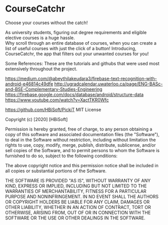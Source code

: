 # CourseCatchr
Choose your courses without the catch!

As university students, figuring out degree requirements and eligible elective courses is a huge hassle.  
Why scroll through an entire database of courses, when you can create a list of useful courses with just the click of a button! 
Introducing, CourseCatchr, the app that filters out your unwanted courses for you!


Some References:
These are the tutorials and githubs that were used most extensively throughout the project.

https://medium.com/@abeythilakeudara3/firebase-text-recognition-with-android-e46814c49dfe
http://ugradcalendar.uwaterloo.ca/page/ENG-BASc-and-BSE-Complementary-Studies-Engineering
https://firebase.google.com/docs/database/android/structure-data
https://www.youtube.com/watch?v=XactTKR0Wfc

https://github.com/HBiSoft/PickiT 
MIT License

Copyright (c) [2020] [HBiSoft]

Permission is hereby granted, free of charge, to any person obtaining a copy
of this software and associated documentation files (the "Software"), to deal
in the Software without restriction, including without limitation the rights
to use, copy, modify, merge, publish, distribute, sublicense, and/or sell
copies of the Software, and to permit persons to whom the Software is
furnished to do so, subject to the following conditions:

The above copyright notice and this permission notice shall be included in all
copies or substantial portions of the Software.

THE SOFTWARE IS PROVIDED "AS IS", WITHOUT WARRANTY OF ANY KIND, EXPRESS OR
IMPLIED, INCLUDING BUT NOT LIMITED TO THE WARRANTIES OF MERCHANTABILITY,
FITNESS FOR A PARTICULAR PURPOSE AND NONINFRINGEMENT. IN NO EVENT SHALL THE
AUTHORS OR COPYRIGHT HOLDERS BE LIABLE FOR ANY CLAIM, DAMAGES OR OTHER
LIABILITY, WHETHER IN AN ACTION OF CONTRACT, TORT OR OTHERWISE, ARISING FROM,
OUT OF OR IN CONNECTION WITH THE SOFTWARE OR THE USE OR OTHER DEALINGS IN THE
SOFTWARE.

